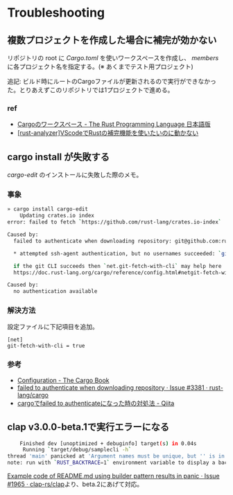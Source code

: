 # Troubleshooting

## 複数プロジェクトを作成した場合に補完が効かない

リポジトリの root に *Cargo.toml* を使いワークスペースを作成し、 *members* に各プロジェクト名を指定する。(※ あくまでテスト用プロジェクト)

追記: ビルド時にルートのCargoファイルが更新されるので実行ができなかった。とりあえずこのリポジトリでは1プロジェクトで進める。

### ref

- [Cargoのワークスペース - The Rust Programming Language 日本語版](https://doc.rust-jp.rs/book-ja/ch14-03-cargo-workspaces.html)
- [[rust-analyzer]VScodeでRustの補完機能を使いたいのに動かない](https://zenn.dev/fah_72946_engr/articles/cf53487d3cc5fc)

## cargo install が失敗する

*cargo-edit* のインストールに失敗した際のメモ。

### 事象

```sh
» cargo install cargo-edit
    Updating crates.io index
error: failed to fetch `https://github.com/rust-lang/crates.io-index`

Caused by:
  failed to authenticate when downloading repository: git@github.com:rust-lang/crates.io-index

  * attempted ssh-agent authentication, but no usernames succeeded: `git`

  if the git CLI succeeds then `net.git-fetch-with-cli` may help here
  https://doc.rust-lang.org/cargo/reference/config.html#netgit-fetch-with-cli

Caused by:
  no authentication available
```

### 解決方法

設定ファイルに下記項目を追加。

```toml:$HOME/.cargo/
[net]
git-fetch-with-cli = true
```

### 参考

- [Configuration - The Cargo Book](https://doc.rust-lang.org/cargo/reference/config.html#netgit-fetch-with-cli)
- [failed to authenticate when downloading repository · Issue #3381 · rust-lang/cargo](https://github.com/rust-lang/cargo/issues/3381)
- [cargoでfailed to authenticateになった時の対処法 - Qiita](https://qiita.com/ryo-yamaoka/items/c9d7c9127540e9eadfbb)

## clap v3.0.0-beta.1で実行エラーになる

```sh
    Finished dev [unoptimized + debuginfo] target(s) in 0.04s
     Running `target/debug/samplecli -h`
thread 'main' panicked at 'Argument names must be unique, but '' is in use by more than one argument or group', xxx
note: run with `RUST_BACKTRACE=1` environment variable to display a backtrace
```

[Example code of README.md using builder pattern results in panic · Issue #1965 · clap-rs/clap](https://github.com/clap-rs/clap/issues/1965)より、beta.2にあげて対応。

